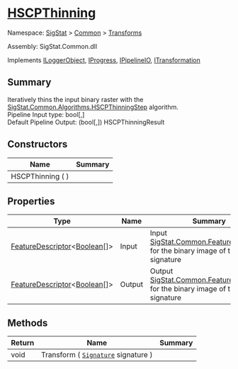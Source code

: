 # [HSCPThinning](./HSCPThinning.md)

Namespace: [SigStat]() > [Common](./../README.md) > [Transforms](./README.md)

Assembly: SigStat.Common.dll

Implements [ILoggerObject](./../ILoggerObject.md), [IProgress](./../Helpers/IProgress.md), [IPipelineIO](./../Pipeline/IPipelineIO.md), [ITransformation](./../ITransformation.md)

## Summary
Iteratively thins the input binary raster with the [SigStat.Common.Algorithms.HSCPThinningStep](../SigStat/Common/Algorithms/HSCPThinningStep.md) algorithm.  <br>Pipeline Input type: bool[,]<br>Default Pipeline Output: (bool[,]) HSCPThinningResult

## Constructors

| Name | Summary | 
| --- | --- | 
| HSCPThinning (  ) |  | 


## Properties

| Type | Name | Summary | 
| --- | --- | --- | 
| [FeatureDescriptor](./../FeatureDescriptor-1.md)\<[Boolean](https://docs.microsoft.com/en-us/dotnet/api/System.Boolean)[]> | Input | Input [SigStat.Common.FeatureDescriptor](../SigStat/Common/FeatureDescriptor.md) for the binary image of the signature | 
| [FeatureDescriptor](./../FeatureDescriptor-1.md)\<[Boolean](https://docs.microsoft.com/en-us/dotnet/api/System.Boolean)[]> | Output | Output [SigStat.Common.FeatureDescriptor](../SigStat/Common/FeatureDescriptor.md) for the binary image of the signature | 


## Methods

| Return | Name | Summary | 
| --- | --- | --- | 
| void | Transform ( [`Signature`](./../Signature.md) signature ) |  | 


